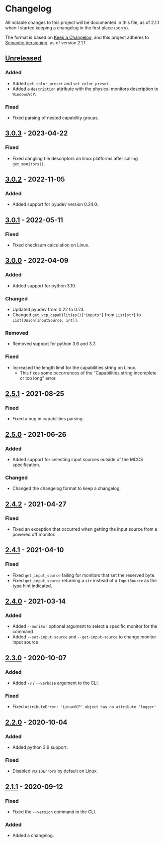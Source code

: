 # Changelog
All notable changes to this project will be documented in this file, as of
2.1.1 when I started keeping a changelog in the first place (sorry).

The format is based on [Keep a Changelog](https://keepachangelog.com/en/1.0.0/),
and this project adheres to [Semantic Versioning](https://semver.org/spec/v2.0.0.html),
as of version 2.1.1.

## [Unreleased]
### Added
- Added `get_color_preset` and `set_color_preset`.
- Added a `description` attribute with the physical monitors description to `WindowsVCP`.

### Fixed
- Fixed parsing of nested capability groups.

## [3.0.3] - 2023-04-22
### Fixed
- Fixed dangling file descriptors on linux platforms after calling `get_monitors()`.

## [3.0.2] - 2022-11-05
### Added
- Added support for pyudev version 0.24.0.

## [3.0.1] - 2022-05-11
### Fixed
- Fixed checksum calculation on Linux.

## [3.0.0] - 2022-04-09
### Added
- Added support for python 3.10.

### Changed
- Updated pyudev from 0.22 to 0.23.
- Changed `get_vcp_capabilities()["inputs"]` from `List[str]` to `List[Union[InputSource, int]]`.

### Removed
- Removed support for python 3.6 and 3.7.

### Fixed
- Increased the length limit for the capabilities string on Linux.
  - This fixes some occurrences of the "Capabilities string incomplete or too long" error.

## [2.5.1] - 2021-08-25
### Fixed
- Fixed a bug in capabilities parsing.

## [2.5.0] - 2021-06-26
### Added
- Added support for selecting input sources outside of the MCCS specification.

### Changed
- Changed the changelog format to keep a changelog.

## [2.4.2] - 2021-04-27
### Fixed
- Fixed an exception that occurred when getting the input source from a
  powered off monitor.

## [2.4.1] - 2021-04-10
### Fixed
- Fixed `get_input_source` failing for monitors that set the reserved byte.
- Fixed `get_input_source` returning a `str` instead of a `InputSource` as
  the type hint indicated.

## [2.4.0] - 2021-03-14
### Added
- Added `--monitor` optional argument to select a specific monitor for the command
- Added `--set-input-source` and `--get-input-source` to change monitor input source

## [2.3.0] - 2020-10-07
### Added
- Added `-v` / `--verbose` argument to the CLI.

### Fixed
- Fixed `AttributeError: 'LinuxVCP' object has no attribute 'logger'`

## [2.2.0] - 2020-10-04
### Added
- Added python 3.9 support.

### Fixed
- Disabled `VCPIOErrors` by default on Linux.

## [2.1.1] - 2020-09-12
### Fixed
- Fixed the `--version` command in the CLI.

### Added
- Added a changelog.


[Unreleased]: https://github.com/newAM/monitorcontrol/compare/3.0.3...HEAD
[3.0.3]: https://github.com/newAM/monitorcontrol/compare/3.0.2...3.0.3
[3.0.2]: https://github.com/newAM/monitorcontrol/compare/3.0.1...3.0.2
[3.0.1]: https://github.com/newAM/monitorcontrol/compare/3.0.0...3.0.1
[3.0.0]: https://github.com/newAM/monitorcontrol/compare/2.5.1...3.0.0
[2.5.1]: https://github.com/newAM/monitorcontrol/compare/2.5.0...2.5.1
[2.5.0]: https://github.com/newAM/monitorcontrol/compare/2.4.2...2.5.0
[2.4.2]: https://github.com/newAM/monitorcontrol/compare/2.4.1...2.4.2
[2.4.1]: https://github.com/newAM/monitorcontrol/compare/2.4.0...2.4.1
[2.4.0]: https://github.com/newAM/monitorcontrol/compare/2.3.0...2.4.0
[2.3.0]: https://github.com/newAM/monitorcontrol/compare/2.2.0...2.3.0
[2.2.0]: https://github.com/newAM/monitorcontrol/compare/2.1.1...2.2.0
[2.1.1]: https://github.com/newAM/monitorcontrol/releases/tag/2.1.1
